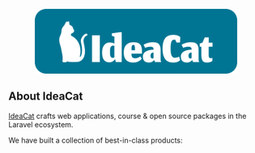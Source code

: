 <p align="center"><a href="https://ideacat.ro" target="_blank"><img src="https://raw.githubusercontent.com/ideacatlab/.github/master/docs/images/github-logo.png" width="400"></a></p>

## About IdeaCat

[IdeaCat](https://ideacat.ro) crafts web applications, course & open source packages in the Laravel ecosystem. 

We have built a collection of best-in-class products:

